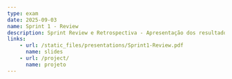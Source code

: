 ```yaml
---
type: exam
date: 2025-09-03
name: Sprint 1 - Review
description: Sprint Review e Retrospectiva - Apresentação dos resultados do Sprint 1
links:
    - url: /static_files/presentations/Sprint1-Review.pdf
      name: slides
    - url: /project/
      name: projeto
---
```

